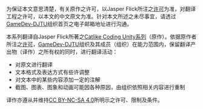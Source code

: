 为保证本文意思清楚，有关原作之许可，以Jasper Flick所注之[许可](https://catlikecoding.com/unity/tutorials/license/)为准，对翻译工程之许可，以本文的中文原文为准。针对本文所述之未尽事宜，请透过[GameDev-DJTU](https://github.com/GameDev-DJTU/)组织首页之电子邮箱地址进行沟通。

本系列翻译自Jasper Flick所著之[Catlike Coding Unity系列](https://catlikecoding.com/unity/tutorials/)（原作）。依据原作者所注之[许可](https://catlikecoding.com/unity/tutorials/license/)，[GameDev-DJTU](https://github.com/GameDev-DJTU/)组织及其成员（组织）在能力范围内，保留翻译产出物（译作）之所有权的同时，进行翻译活动：

* 对原文进行翻译
* 文本格式及表达方式有些许调整
* 对文本中的某些内容添加一定的注解
* 截图、图表、图象和动画可能因各种原因，由组织依照相关内容进行重制

译作亦遵从并维持[CC BY-NC-SA 4.0](https://creativecommons.org/licenses/by-nc-sa/4.0/legalcode)所明示之许可、限制及条件。
